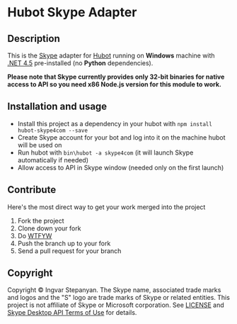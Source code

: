 # Hubot Skype Adapter

## Description

This is the [Skype](http://skype.com) adapter for [Hubot](http://hubot.github.com/) running on **Windows** machine
with [.NET 4.5](http://www.microsoft.com/download/details.aspx?id=30653) pre-installed (no **Python** dependencies).

**Please note that Skype currently provides only 32-bit binaries for native access to API so you need x86 Node.js version for this module to work.**

## Installation and usage

* Install this project as a dependency in your hubot with `npm install hubot-skype4com --save`
* Create Skype account for your bot and log into it on the machine hubot will be used on
* Run hubot with `bin\hubot -a skype4com` (it will launch Skype automatically if needed)
* Allow access to API in Skype window (needed only on the first launch)

## Contribute

Here's the most direct way to get your work merged into the project

1. Fork the project
2. Clone down your fork
3. Do [WTFYW](http://www.wtfpl.net/)
4. Push the branch up to your fork
5. Send a pull request for your branch

## Copyright

Copyright © Ingvar Stepanyan.
The Skype name, associated trade marks and logos and the "S" logo are trade marks of Skype or related entities.
This project is not affiliate of Skype or Microsoft corporation.
See [LICENSE](http://code.rreverser.com/hubot-skype4com/raw/master/LICENSE) and [Skype Desktop API Terms of Use](http://dev.skype.com/accessories/terms) for details.
